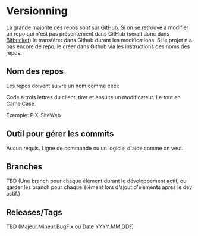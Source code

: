 # Versionning

La grande majorité des repos sont sur [GitHub](https://github.com/Pixel-Circus).
Si on se retrouve a modifier un repo qui n'est pas présentement dans GitHub (serait donc dans [Bitbucket](https://bitbucket.org/)) le transférer dans Github durant les modifications.
Si le projet n'a pas encore de repo, le créer dans Github via les instructions des noms des repos.

## Nom des repos

Les repos doivent suivre un nom comme ceci:

Code a trois lettres du client, tiret et ensuite un modificateur. Le tout en CamelCase.

Exemple: PIX-SiteWeb

## Outil pour gérer les commits

Aucun requis. Ligne de commande ou un logiciel d'aide comme on veut.

## Branches

TBD (Une branch pour chaque élément durant le développement actif, ou garder les branch pour chaque élément lors d'ajout d'éléments apres le dev actif.)

## Releases/Tags

TBD (Majeur.Mineur.BugFix ou Date YYYY.MM.DD?)
